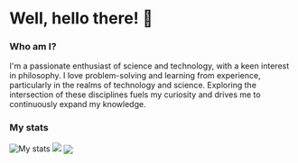 # Well, hello there! 👋


### Who am I?

I'm a passionate enthusiast of science and technology, with a keen interest in philosophy. I love problem-solving and learning from experience, particularly in the realms of technology and science. Exploring the intersection of these disciplines fuels my curiosity and drives me to continuously expand my knowledge.

### My stats
<img alt="My stats" src="https://github-readme-stats.vercel.app/api?username=SolutionsCrafter&show_icons=true&theme=algolia"/>
<img src="https://github-readme-stats.vercel.app/api/top-langs/?username=SolutionsCrafter&layout=compact&langs_count=10&theme=algolia"/>
<img align="center" src="https://github-readme-streak-stats.herokuapp.com/?user=SolutionCrafter&theme=algolia"/>




